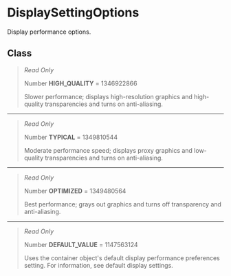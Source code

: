 # DisplaySettingOptions
Display performance options.

## Class
> *Read Only* 
> 
> Number **HIGH_QUALITY** = 1346922866
> 
> Slower performance; displays high-resolution graphics and high-quality transparencies and turns on anti-aliasing.
*** 
> *Read Only* 
> 
> Number **TYPICAL** = 1349810544
> 
> Moderate performance speed; displays proxy graphics and low-quality transparencies and turns on anti-aliasing.
*** 
> *Read Only* 
> 
> Number **OPTIMIZED** = 1349480564
> 
> Best performance; grays out graphics and turns off transparency and anti-aliasing.
*** 
> *Read Only* 
> 
> Number **DEFAULT_VALUE** = 1147563124
> 
> Uses the container object's default display performance preferences setting. For information, see default display settings.

